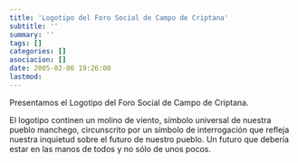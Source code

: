 ```yaml
---
title: 'Logotipo del Foro Social de Campo de Criptana'
subtitle: ''
summary: ''
tags: []
categories: []
asociacion: []
date: 2005-02-06 19:26:00
lastmod:
---
```


Presentamos el Logotipo del Foro Social de Campo de Criptana.

El logotipo continen un molino de viento, símbolo universal de nuestra pueblo manchego, circunscrito por un símbolo de interrogación que refleja nuestra inquietud sobre el futuro de nuestro pueblo. Un futuro que debería estar en las manos de todos y no sólo de unos pocos.

